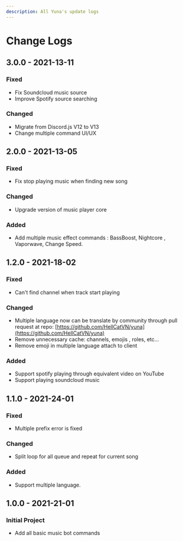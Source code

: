 ```yaml
---
description: All Yuna's update logs
---
```


# Change Logs

## 3.0.0 - 2021-13-11

### Fixed

* Fix Soundcloud music source
* Improve Spotify source searching

### Changed

* Migrate from Discord.js V12 to V13
* Change multiple command UI/UX

## 2.0.0 - 2021-13-05

### Fixed

* Fix stop playing music when finding new song

### Changed

* Upgrade version of music player core

### Added

* Add multiple music effect commands : BassBoost,  Nightcore , Vaporwave, Change Speed.

## 1.2.0 - 2021-18-02

### Fixed

* Can't find channel when track start playing

### Changed

* Multiple language now can be translate by community through pull request at repo: [https://github.com/HellCatVN/yuna](https://github.com/HellCatVN/yuna)
* Remove unnecessary cache: channels, emojis , roles, etc...
* Remove emoji in multiple language attach to client

### Added

* Support spotify playing through equivalent video on YouTube
* Support playing soundcloud music

## 1.1.0 - 2021-24-01

### Fixed

* Multiple prefix error is fixed

### Changed

* Split loop for all queue and repeat for current song

### Added

* Support multiple language.

## 1.0.0 - 2021-21-01

### Initial Project

* Add all basic music bot commands

